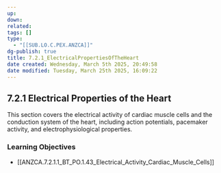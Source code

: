 ```yaml
---
up: 
down: 
related: 
tags: []
type:
  - "[[SUB.LO.C.PEX.ANZCA]]"
dg-publish: true
title: 7.2.1_ElectricalPropertiesOfTheHeart
date created: Wednesday, March 5th 2025, 20:49:58
date modified: Tuesday, March 25th 2025, 16:09:22
---
```


## 7.2.1 Electrical Properties of the Heart

This section covers the electrical activity of cardiac muscle cells and the conduction system of the heart, including action potentials, pacemaker activity, and electrophysiological properties.

### Learning Objectives

- [[ANZCA.7.2.1.1_BT_PO.1.43_Electrical_Activity_Cardiac_Muscle_Cells]]
